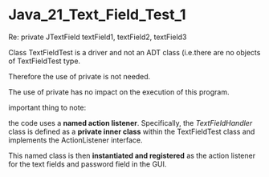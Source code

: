 # Java_21_Text_Field_Test_1

Re: private JTextField textField1, textField2, textField3

Class TextFieldTest is a driver and not an ADT class (i.e.there are no objects of TextFieldTest type.

Therefore the use of private is not needed.  

The use of private has no impact on the execution of this program.

important thing to note:

the code uses a **named action listener**. Specifically, the *TextFieldHandler* class is defined as a **private inner class** within the TextFieldTest class and implements the 
ActionListener interface.

 This named class is then **instantiated and registered** as the action listener for the text fields and password field in the GUI.
